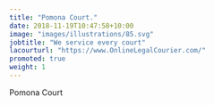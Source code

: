 ```yaml
---
title: "Pomona Court."
date: 2018-11-19T10:47:58+10:00
image: "images/illustrations/85.svg"
jobtitle: "We service every court"
lacourturl: "https://www.OnlineLegalCourier.com/"
promoted: true
weight: 1
---
```


Pomona Court

